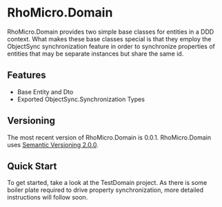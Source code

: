 # RhoMicro.Domain #

RhoMicro.Domain provides two simple base classes for entities in a DDD context. What makes these base classes special is that they employ the ObjectSync synchronization feature in order to synchronize properties of entities that may be separate instances but share the same id.

## Features ##

* Base Entity and Dto
* Exported ObjectSync.Synchronization Types

## Versioning ##

The most recent version of RhoMicro.Domain is 0.0.1.
RhoMicro.Domain uses [Semantic Versioning 2.0.0](https://semver.org/).

## Quick Start ##

To get started, take a look at the TestDomain project. As there is some boiler plate required to drive property synchronization, more detailed instructions will follow soon.
